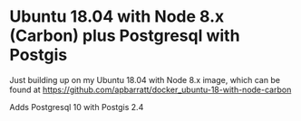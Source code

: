 # Ubuntu 18.04 with Node 8.x (Carbon) plus Postgresql with Postgis

Just building up on my Ubuntu 18.04 with Node 8.x image, which can be found at https://github.com/apbarratt/docker_ubuntu-18-with-node-carbon

Adds Postgresql 10 with Postgis 2.4